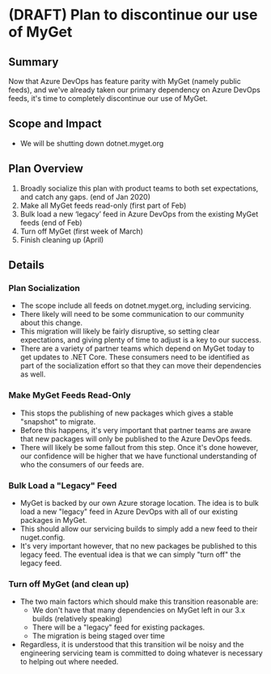 # (DRAFT) Plan to discontinue our use of MyGet

## Summary
Now that Azure DevOps has feature parity with MyGet (namely public feeds), and we've already taken our primary dependency on Azure DevOps feeds, it's time to completely discontinue our use of MyGet.

## Scope and Impact
- We will be shutting down dotnet.myget.org

## Plan Overview
1. Broadly socialize this plan with product teams to both set expectations, and catch any gaps.  (end of Jan 2020)
2. Make all MyGet feeds read-only (first part of Feb)
3. Bulk load a new ‘legacy’ feed in Azure DevOps from the existing MyGet feeds (end of Feb)
4. Turn off MyGet (first week of March)
5. Finish cleaning up (April)

## Details

### Plan Socialization
- The scope include all feeds on dotnet.myget.org, including servicing.  
- There likely will need to be some communication to our community about this change.
- This migration will likely be fairly disruptive, so setting clear expectations, and giving plenty of time to adjust is a key to our success.
- There are a variety of partner teams which depend on MyGet today to get updates to .NET Core.  These consumers need to be identified as part of the socialization effort so that they can move their dependencies as well.

### Make MyGet Feeds Read-Only
- This stops the publishing of new packages which gives a stable "snapshot" to migrate.
- Before this happens, it's very important that partner teams are aware that new packages will only be published to the Azure DevOps feeds.  
- There will likely be some fallout from this step.  Once it's done however, our confidence will be higher that we have functional understanding of who the consumers of our feeds are.

### Bulk Load a "Legacy" Feed
- MyGet is backed by our own Azure storage location.  The idea is to bulk load a new "legacy" feed in Azure DevOps with all of our existing packages in MyGet.
- This should allow our servicing builds to simply add a new feed to their nuget.config.
- It's very important however, that no new packages be published to this legacy feed.  The eventual idea is that we can simply "turn off" the legacy feed.

### Turn off MyGet (and clean up)
- The two main factors which should make this transition reasonable are:
  - We don't have that many dependencies on MyGet left in our 3.x builds (relatively speaking)
  - There will be a "legacy" feed for existing packages.
  - The migration is being staged over time
- Regardless, it is understood that this transition wil be noisy and the engineering servicing team is committed to doing whatever is necessary to helping out where needed. 